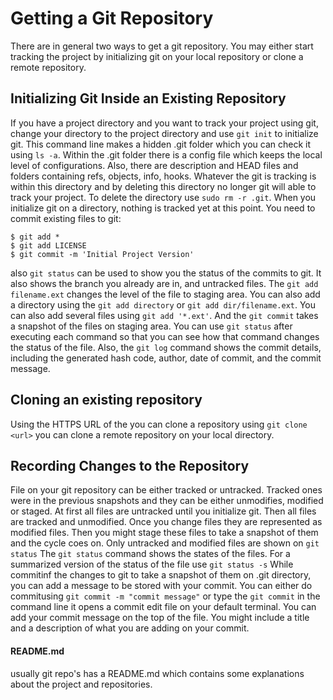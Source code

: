# Getting a Git Repository
There are in general two ways to get a git repository. You may either start tracking the project by initializing git on your local repository or clone a remote repository.
## Initializing Git Inside an Existing Repository
If you have a project directory and you want to track your project using git, change your directory to the project directory and use `git init` to initialize git. This command line makes a hidden .git folder which you can check it using `ls -a`. Within the .git folder there is a config file which keeps the local level of configurations. Also, there are description and HEAD files and folders containing refs, objects, info, hooks. Whatever the git is tracking is within this directory and by deleting this directory no longer git will able to track your project. To delete the directory use `sudo rm -r .git`. When you initialize git on a directory, nothing is tracked yet at this point. You need to commit existing files to git:
```
$ git add *
$ git add LICENSE
$ git commit -m 'Initial Project Version'
```
also `git status` can be used to show you the status of the commits to git. It also shows the branch you already are in, and untracked files.
The `git add filename.ext` changes the level of the file to staging area. You can also add a directory using the `git add directory` or `git add dir/filename.ext`. You can also add several files using `git add '*.ext'`. And the `git commit` takes a snapshot of the files on staging area.
You can use `git status` after executing each command so that you can see how that command changes the status of the file.
Also, the `git log` command shows the commit details, including the generated hash code, author, date of commit, and the commit message.
## Cloning an existing repository
Using the HTTPS URL of the you can clone a repository using `git clone <url>` you can clone a remote repository on your local directory.
## Recording Changes to the Repository
File on your git repository can be either tracked or untracked. Tracked ones were in the previous snapshots and they can be either unmodifies, modified or staged. At first all files are untracked until you initialize git. Then all files are tracked and unmodified. Once you change files they are represented as modified files. Then you might stage these files to take a snapshot of them and the cycle coes on. Only untracked and modified files are shown on `git status`
[](https://git-scm.com/book/en/v2/images/lifecycle.png)
The `git status` command shows the states of the files. For a summarized version of the status of the file use `git status -s`
[](https://git-scm.com/book/en/v2/images/areas.png)
While commitinf the changes to git to take a snapshot of them on .git directory, you can add a message to be stored with your commit.
You can either do commitusing `git commit -m "commit message"` or type the `git commit` in the command line it opens a commit edit file on your default terminal. You can add your commit message on the top of the file. You might include a title and a description of what you are adding on your commit.
#### README.md
usually git repo's has a README.md which contains some explanations about the project and repositories.
 